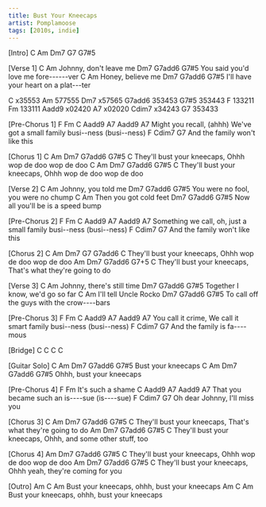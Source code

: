 ```yaml
---
title: Bust Your Kneecaps
artist: Pomplamoose
tags: [2010s, indie]
---
```


[Intro]
C Am Dm7 G7 G7#5

[Verse 1]
C                   Am
Johnny, don't leave me
               Dm7        G7add6 G7#5
You said you'd love me fore------ver
C              Am
Honey, believe me
               Dm7        G7add6 G7#5
I'll have your heart on a plat---ter


C      x35553
Am     577555
Dm7    x57565
G7add6 353453
G7#5   353443
F      133211
Fm     133111
Aadd9  x02420
A7     x02020
Cdim7  x34243
G7     353433


[Pre-Chorus 1]
F                 Fm                  C            Aadd9 A7    Aadd9 A7
Might you recall, (ahhh)  We've got a small family busi--ness (busi--ness)
        F            Cdim7 G7
And the family won't like  this
 
[Chorus 1]
C                  Am         Dm7         G7add6  G7#5 C
 They'll bust your kneecaps,  Ohhh wop de doo wop de  doo
C                  Am         Dm7         G7add6  G7#5 C
 They'll bust your kneecaps,  Ohhh wop de doo wop de  doo
 
[Verse 2]
C                Am
Johnny, you told me
            Dm7            G7add6 G7#5
You were no fool, you were no     chump
C                   Am
Then you got cold feet
               Dm7     G7add6 G7#5
Now all you'll be is a speed  bump
 
[Pre-Chorus 2]
F               Fm            C              Aadd9 A7    Aadd9 A7
Something we call,   oh, just a small family busi--ness (busi--ness)
        F            Cdim7 G7
And the family won't like  this
 
[Chorus 2]
C                  Am         Dm7         G7      G7add6 C
 They'll bust your kneecaps,  Ohhh wop de doo wop de    doo
                  Am         Dm7                 G7add6 G7+5  C
They'll bust your kneecaps,  That's what they're going  to   do
 







[Verse 3]
C                     Am
Johnny, there's still time
           Dm7           G7add6 G7#5
Together I know, we'd go so     far
     C               Am
I'll tell Uncle Rocko
                Dm7           G7add6  G7#5
To call off the guys with the crow----bars
 
[Pre-Chorus 3]
F                Fm               C            Aadd9 A7    Aadd9 A7
You call it crime,     We call it smart family busi--ness (busi--ness)
        F         Cdim7 G7
And the family is fa----mous
 
[Bridge] C C C C
 
[Guitar Solo]
C          Am       Dm7 G7add6 G7#5
 Bust your kneecaps
 C              Am       Dm7 G7add6 G7#5
Ohhh, bust your kneecaps
 
[Pre-Chorus 4]
F             Fm
It's such a shame
           C            Aadd9 A7   Aadd9 A7
That you became such an is----sue (is----sue)
        F            Cdim7 G7
Oh dear Johnny, I'll miss  you
 
[Chorus 3]
C                  Am         Dm7                 G7add6 G7#5 C
 They'll bust your kneecaps,  That's what they're going  to  do
                  Am          Dm7            G7add6 G7#5   C
They'll bust your kneecaps,   Ohhh, and some other  stuff, too
 
[Chorus 4]
                  Am          Dm7         G7add6  G7#5 C
They'll bust your kneecaps,   Ohhh wop de doo wop de  doo
                  Am          Dm7                G7add6 G7#5  C
They'll bust your kneecaps,   Ohhh yeah, they're coming for  you
 
[Outro]
          Am         C               Am
Bust your kneecaps,  ohhh, bust your kneecaps
          Am         C               Am
Bust your kneecaps,  ohhh, bust your kneecaps
